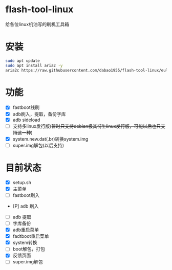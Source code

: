 # flash-tool-linux
给各位linux机油写的刷机工具箱
# 安装
```bash
sudo apt update
sudo apt install aria2 -y
aria2c https://raw.githubusercontent.com/dabao1955/flash-tool-linux/eula/setup.sh | bash
```
# 功能
- [x] fastboot线刷
- [x] adb刷入，提取，备份字库
- [x] adb sideload
- [ ] 支持多linux发行版(~~暂时只支持debian极其衍生linux发行版，可能以后也只支持这一种~~)
- [x] system.new.dat(.br)转换system.img
- [ ] super.img解包(以后支持)
# 目前状态
- [x] setup.sh
- [x] 主菜单
- [ ] fastboot刷入
- [P] adb 刷入
- [ ] adb 提取
- [ ] 字库备份
- [x] adb重启菜单
- [x] fadtboot重启菜单
- [x] system转换
- [ ] boot解包，打包
- [x] 反馈页面
- [ ] super.img解包
